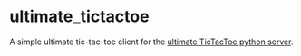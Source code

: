 # ultimate_tictactoe

A simple ultimate tic-tac-toe client for the [ultimate TicTacToe python server](https://github.com/antielektron/ultimate_tictactoe_server).
